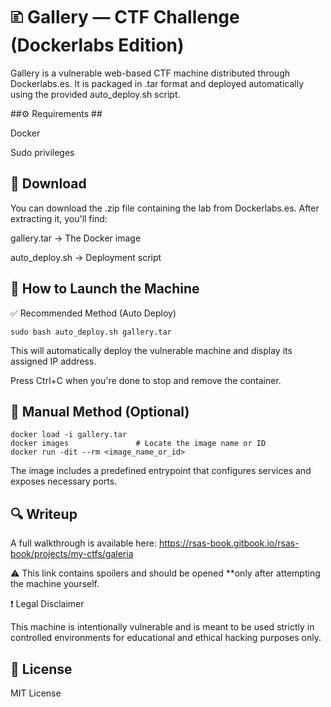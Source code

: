 # 🗈️ Gallery — CTF Challenge (Dockerlabs Edition) #

Gallery is a vulnerable web-based CTF machine distributed through Dockerlabs.es. It is packaged in .tar format and deployed automatically using the provided auto_deploy.sh script.


##⚙️ Requirements ##

Docker

Sudo privileges


## 📅 Download ##

You can download the .zip file containing the lab from Dockerlabs.es. After extracting it, you'll find:

gallery.tar → The Docker image

auto_deploy.sh → Deployment script


## 🚀 How to Launch the Machine ##

✅ Recommended Method (Auto Deploy)

```
sudo bash auto_deploy.sh gallery.tar
```

This will automatically deploy the vulnerable machine and display its assigned IP address.

Press Ctrl+C when you're done to stop and remove the container.


## 🔧 Manual Method (Optional) ##

```
docker load -i gallery.tar
docker images               # Locate the image name or ID
docker run -dit --rm <image_name_or_id>
```

The image includes a predefined entrypoint that configures services and exposes necessary ports.


## 🔍 Writeup ##

A full walkthrough is available here:
https://rsas-book.gitbook.io/rsas-book/projects/my-ctfs/galeria

⚠️ This link contains spoilers and should be opened **only after attempting the machine yourself.

❗ Legal Disclaimer

This machine is intentionally vulnerable and is meant to be used strictly in controlled environments for educational and ethical hacking purposes only.


## 📜 License ##

MIT License


